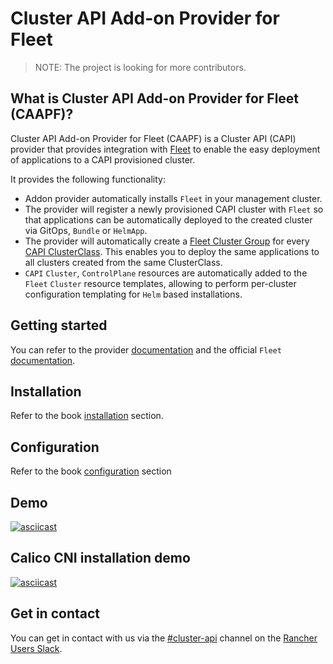 # Cluster API Add-on Provider for Fleet

> NOTE: The project is looking for more contributors.

## What is Cluster API Add-on Provider for Fleet (CAAPF)?

Cluster API Add-on Provider for Fleet (CAAPF) is a Cluster API (CAPI) provider that provides integration with [Fleet](https://github.com/rancher/fleet) to enable the easy deployment of applications to a CAPI provisioned cluster.

It provides the following functionality:

- Addon provider automatically installs `Fleet` in your management cluster.
- The provider will register a newly provisioned CAPI cluster with `Fleet` so that applications can be automatically deployed to the created cluster via GitOps, `Bundle` or `HelmApp`.
- The provider will automatically create a [Fleet Cluster Group](https://fleet.rancher.io/cluster-group) for every [CAPI ClusterClass](https://cluster-api.sigs.k8s.io/tasks/experimental-features/cluster-class/). This enables you to deploy the same applications to all clusters created from the same ClusterClass.
- `CAPI` `Cluster`, `ControlPlane` resources are automatically added to the `Fleet` `Cluster` resource templates, allowing to perform per-cluster configuration templating for `Helm` based installations.

## Getting started

You can refer to the provider [documentation](https://rancher.github.io/cluster-api-addon-provider-fleet/) and the official `Fleet` [documentation](https://fleet.rancher.io/).

## Installation

Refer to the book [installation](./docs/book/02_getting_started/01_installation) section.

## Configuration

Refer to the book [configuration](./docs/book/03_tutorials/02_configuration) section

## Demo

[![asciicast](https://asciinema.org/a/659626.svg)](https://asciinema.org/a/659626)

## Calico CNI installation demo

[![asciicast](https://asciinema.org/a/700924.svg)](https://asciinema.org/a/700924)

## Get in contact

You can get in contact with us via the [#cluster-api](https://rancher-users.slack.com/archives/C060L985ZGC) channel on the [Rancher Users Slack](https://slack.rancher.io/).
